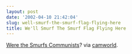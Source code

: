 ```yaml
---
layout: post
date: '2002-04-10 21:42:04'
slug: well-smurf-the-smurf-flag-flying-here
title: We'll Smurf The Smurf Flag Flying Here
---
```


[Were the Smurfs Communists](http://www.iamlost.com/features/smurfs/commies.shtml)? via [camworld](http://www.camworld.com/).